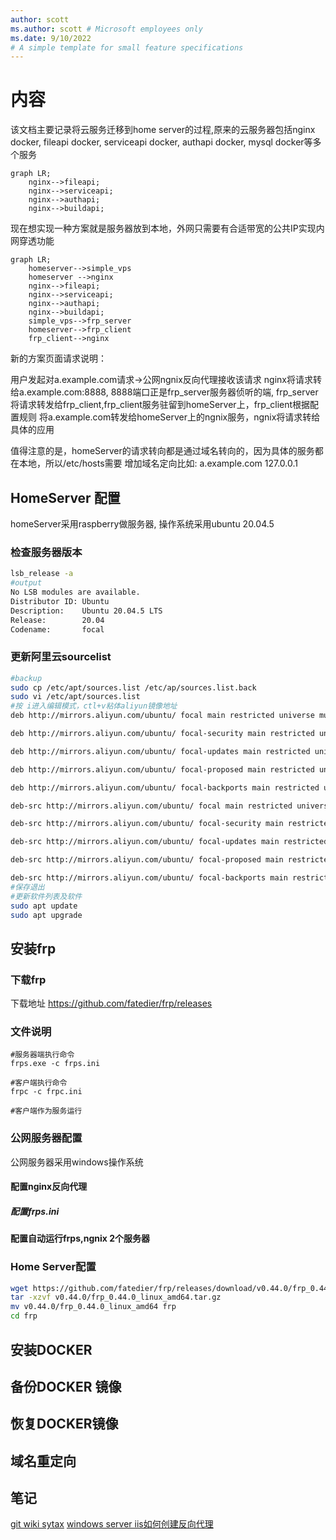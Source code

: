 ```yaml
---
author: scott
ms.author: scott # Microsoft employees only
ms.date: 9/10/2022
# A simple template for small feature specifications
---
```

# 内容

该文档主要记录将云服务迁移到home server的过程,原来的云服务器包括nginx docker, fileapi docker, serviceapi docker, authapi docker, mysql docker等多个服务

```mermaid
graph LR;
    nginx-->fileapi;
    nginx-->serviceapi;
    nginx-->authapi;
    nginx-->buildapi;
```

现在想实现一种方案就是服务器放到本地，外网只需要有合适带宽的公共IP实现内网穿透功能

```mermaid
graph LR;
    homeserver-->simple_vps
    homeserver -->nginx
    nginx-->fileapi;
    nginx-->serviceapi;
    nginx-->authapi;
    nginx-->buildapi;
    simple_vps-->frp_server
    homeserver-->frp_client
    frp_client-->nginx
```

新的方案页面请求说明：

用户发起对a.example.com请求->公网ngnix反向代理接收该请求
nginx将请求转给a.example.com:8888, 8888端口正是frp_server服务器侦听的端,
frp_server将请求转发给frp_client,frp_client服务驻留到homeServer上，frp_client根据配置规则
将a.example.com转发给homeServer上的ngnix服务，ngnix将请求转给具体的应用

值得注意的是，homeServer的请求转向都是通过域名转向的，因为具体的服务都在本地，所以/etc/hosts需要
增加域名定向比如: a.example.com 127.0.0.1



## HomeServer 配置

homeServer采用raspberry做服务器, 操作系统采用ubuntu 20.04.5

### 检查服务器版本

```bash
lsb_release -a
#output
No LSB modules are available.
Distributor ID: Ubuntu
Description:    Ubuntu 20.04.5 LTS
Release:        20.04
Codename:       focal
```

### 更新阿里云sourcelist

```bash
#backup
sudo cp /etc/apt/sources.list /etc/ap/sources.list.back
sudo vi /etc/apt/sources.list
#按 i进入编辑模式，ctl+v粘体aliyun镜像地址
deb http://mirrors.aliyun.com/ubuntu/ focal main restricted universe multiverse

deb http://mirrors.aliyun.com/ubuntu/ focal-security main restricted universe multiverse

deb http://mirrors.aliyun.com/ubuntu/ focal-updates main restricted universe multiverse

deb http://mirrors.aliyun.com/ubuntu/ focal-proposed main restricted universe multiverse

deb http://mirrors.aliyun.com/ubuntu/ focal-backports main restricted universe multiverse

deb-src http://mirrors.aliyun.com/ubuntu/ focal main restricted universe multiverse

deb-src http://mirrors.aliyun.com/ubuntu/ focal-security main restricted universe multiverse

deb-src http://mirrors.aliyun.com/ubuntu/ focal-updates main restricted universe multiverse

deb-src http://mirrors.aliyun.com/ubuntu/ focal-proposed main restricted universe multiverse

deb-src http://mirrors.aliyun.com/ubuntu/ focal-backports main restricted universe multiverse
#保存退出
#更新软件列表及软件
sudo apt update
sudo apt upgrade
```
## 安装frp

### 下载frp

下载地址 https://github.com/fatedier/frp/releases

### 文件说明

```
#服务器端执行命令
frps.exe -c frps.ini

#客户端执行命令
frpc -c frpc.ini

#客户端作为服务运行

```
### 公网服务器配置
公网服务器采用windows操作系统

#### 配置nginx反向代理

##### 配置frps.ini

#### 配置自动运行frps,ngnix 2个服务器


### Home Server配置

```bash
wget https://github.com/fatedier/frp/releases/download/v0.44.0/frp_0.44.0_linux_amd64.tar.gz
tar -xzvf v0.44.0/frp_0.44.0_linux_amd64.tar.gz 
mv v0.44.0/frp_0.44.0_linux_amd64 frp
cd frp

```

## 安装DOCKER



## 备份DOCKER 镜像



## 恢复DOCKER镜像

## 域名重定向


## 笔记


<a href="https://github.com/adam-p/markdown-here/wiki/Markdown-Cheatsheet">git wiki sytax</a>
<a href="https://blogs.msdn.microsoft.com/friis/2016/08/25/setup-iis-with-url-rewrite-as-a-reverse-proxy-for-real-world-apps/">windows server iis如何创建反向代理</a>
